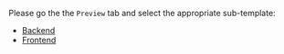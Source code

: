 Please go the the `Preview` tab and select the appropriate sub-template:

* [Backend](?expand=1&template=backend_template.md)
* [Frontend](?expand=1&template=frontend_template.md)